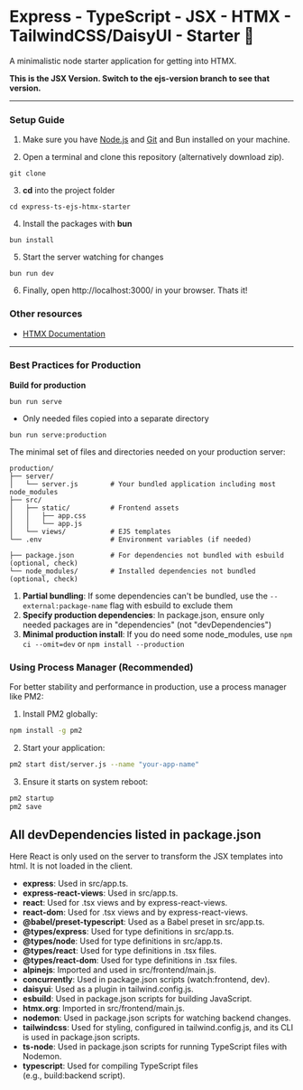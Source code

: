 # Express - TypeScript - JSX - HTMX - TailwindCSS/DaisyUI - Starter 🚀
A minimalistic node starter application for getting into HTMX.

**This is the JSX Version. Switch to the ejs-version branch to see that version.**

---

### Setup Guide

1. Make sure you have [Node.js](https://nodejs.org/en/download) and [Git](https://git-scm.com/downloads) and Bun installed on your machine.

2. Open a terminal and clone this repository (alternatively download zip).
```
git clone 
```

3. **cd** into the project folder
```
cd express-ts-ejs-htmx-starter
```

4. Install the packages with **bun**
```
bun install
```

5. Start the server watching for changes
```
bun run dev
```

6. Finally, open http://localhost:3000/ in your browser. Thats it!

### Other resources

- [HTMX Documentation](https://htmx.org/docs/)

---

### Best Practices for Production

**Build for production**

```
bun run serve
```

- Only needed files copied into a separate directory
```
bun run serve:production
```

The minimal set of files and directories needed on your production server:

```
production/
├── server/
│   └── server.js        # Your bundled application including most node_modules
├── src/
│   ├── static/          # Frontend assets
│   │   ├── app.css      
│   │   └── app.js       
│   └── views/           # EJS templates
└── .env                 # Environment variables (if needed)

├── package.json         # For dependencies not bundled with esbuild (optional, check)
└── node_modules/        # Installed dependencies not bundled (optional, check)
```

1. **Partial bundling**: If some dependencies can't be bundled, use the `--external:package-name` flag with esbuild to exclude them
2. **Specify production dependencies**: In package.json, ensure only needed packages are in "dependencies" (not "devDependencies")
3. **Minimal production install**: If you do need some node_modules, use `npm ci --omit=dev` or `npm install --production`

### Using Process Manager (Recommended)
For better stability and performance in production, use a process manager like PM2:

1. Install PM2 globally:
```bash
npm install -g pm2
```

2. Start your application:
```bash
pm2 start dist/server.js --name "your-app-name"
```

3. Ensure it starts on system reboot:
```bash
pm2 startup
pm2 save
```

## All devDependencies listed in package.json

Here React is only used on the server to transform the JSX templates into html. It is not loaded in the client.

* **express**: Used in src/app.ts.
* **express-react-views**: Used in src/app.ts.
* **react**: Used for .tsx views and by express-react-views.
* **react-dom**: Used for .tsx views and by express-react-views.
* **@babel/preset-typescript**: Used as a Babel preset in src/app.ts.
* **@types/express**: Used for type definitions in src/app.ts.
* **@types/node**: Used for type definitions in src/app.ts.
* **@types/react**: Used for type definitions in .tsx files.
* **@types/react-dom**: Used for type definitions in .tsx files.
* **alpinejs**: Imported and used in src/frontend/main.js.
* **concurrently**: Used in package.json scripts (watch:frontend, dev).
* **daisyui**: Used as a plugin in tailwind.config.js.
* **esbuild**: Used in package.json scripts for building JavaScript.
* **htmx.org**: Imported in src/frontend/main.js.
* **nodemon**: Used in package.json scripts for watching backend changes.
* **tailwindcss**: Used for styling, configured in tailwind.config.js, and its CLI is used in package.json scripts.
* **ts-node**: Used in package.json scripts for running TypeScript files with Nodemon.
* **typescript**: Used for compiling TypeScript files (e.g., build:backend script).